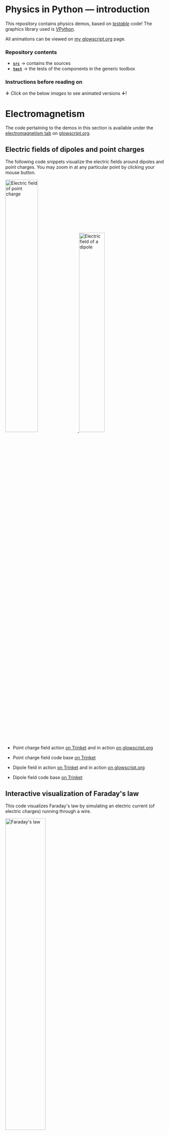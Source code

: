 # Physics in Python &mdash; introduction

This repository contains physics demos, based on 
[_testable_](https://medium.com/ns-techblog/tdd-or-how-i-learned-to-stop-worrying-and-love-writing-tests-ef7314470305) code! 
The graphics library used is [VPython](https://vpython.org/).

All animations can be viewed on [my glowscript.org](https://glowscript.org/#/user/zeger.hendrikse/) page.

### Repository contents

- [**`src`**](src) &rarr; contains the sources
- [**`test`**](test) &rarr; the tests of the components in the generic toolbox

### Instructions before reading on

**&darr;** _Click on_ the below _images_ to see animated versions **&darr;**!

# Electromagnetism

The code pertaining to the demos in this section is available under the 
[electromagnetism tab](https://glowscript.org/#/user/zeger.hendrikse/folder/Electromagnetism/)
on [glowscript.org](https://glowscript.org).

## Electric fields of dipoles and point charges

The following code snippets visualize the electric fields around dipoles and point charges. 
You may zoom in at any particular point by clicking your mouse button.

<a href="https://glowscript.org/#/user/zeger.hendrikse/folder/Electromagnetism/program/Pointchargefield">
  <img alt="Electric field of point charge" width="45%" height="45%" src="./src/demos/images/point_charge.png"/>
</a>
<a href="https://glowscript.org/#/user/zeger.hendrikse/folder/Electromagnetism/program/Electricdipolefield">
  <img alt="Electric field of a dipole" width="40%" height="40%" src="./src/demos/images/dipole_field.png"/>
</a>

- Point charge field action [on Trinket](https://zegerh-6085.trinket.io/sites/point_charge) and
  in action [on glowscript.org](https://glowscript.org/#/user/zeger.hendrikse/folder/Electromagnetism/program/Pointchargefield)
- Point charge field code base [on Trinket](https://trinket.io/glowscript/96da4eb68335)


- Dipole field in action [on Trinket](https://zegerh-6085.trinket.io/sites/dipole) and
  in action [on glowscript.org](https://glowscript.org/#/user/zeger.hendrikse/folder/Electromagnetism/program/Electricdipolefield)
- Dipole field code base [on Trinket](https://trinket.io/glowscript/a2b8b655fa07)

## Interactive visualization of Faraday's law

This code visualizes Faraday's law by simulating an electric current (of electric charges) running through a wire. 

<a href="https://glowscript.org/#/user/zeger.hendrikse/folder/Electromagnetism/program/Faradayslaw">
  <img alt="Faraday's law" width="50%" height="50%" src="./src/demos/images/faradays_law.png"/>
</a>

- Code in action [on Trinket](https://zegerh-6085.trinket.io/sites/faradays_law) and
  in action [on glowscript.org](https://glowscript.org/#/user/zeger.hendrikse/folder/Electromagnetism/program/Faradayslaw)
- Code base [on Trinket](https://trinket.io/library/trinkets/d3934e117c2e)

## Electron spinning around a charged ring

The following demos show the movement of an electron in two different electric fields. 

In the first case, an electron is spinning around a charged ring, as opposed to a point-like charged nucleus.
The charge that normally resides in the nucleus is evenly spread out across the ring.

In the second case, the path of an electron is visualized when traversing an electric field 
generated by the two plates of a charged capacitor.

<a href="https://glowscript.org/#/user/zeger.hendrikse/folder/Electromagnetism/program/Chargedring">
  <img alt="Electron spinning around charged ring" width="45%" height="45%" src="./src/demos/images/electron_and_charged_ring.png"/>
</a>
<a href="https://glowscript.org/#/user/zeger.hendrikse/folder/Electromagnetism/program/Movingcharge">
  <img alt="Particle in electric field" width="50%" height="54%" src="./src/demos/images/particle_in_electric_field.png"/>
</a>

- Charged ring in action [on Trinket](https://zegerh-6085.trinket.io/sites/electron_and_charged_ring) 
  and in action [on glowscript.org](https://glowscript.org/#/user/zeger.hendrikse/folder/Electromagnetism/program/Chargedring)
- Charged ring code base [on Trinket](https://trinket.io/library/trinkets/1983b9c1dc58)


- Charged plates in action [on Trinket](https://zegerh-6085.trinket.io/sites/moving_charge) 
  and in action [on glowscript.org](https://glowscript.org/#/user/zeger.hendrikse/folder/Electromagnetism/program/Chargedring)
- Charged plates code base [on Trinket](https://trinket.io/glowscript/db4616ccd73c)

## Charged disk and accompanying builder

Two rather simple demos that show the electric field around a disk. The builder allows a step-by-step
set-up of the disk by adding a charged ring at each mouse click.

<a href="https://glowscript.org/#/user/zeger.hendrikse/folder/Electromagnetism/program/Chargeddisk">
  <img alt="Charged disk" width="40%" height="40%" src="./src/demos/images/charged_disk.png"/>
</a>
<a href="https://glowscript.org/#/user/zeger.hendrikse/folder/Electromagnetism/program/Chargeddiskbuilder">
  <img alt="Charged disk builder" width="50%" height="50%" src="./src/demos/images/charged_disk_builder.png"/>
</a>

- Charged disk in action [on Trinket](https://zegerh-6085.trinket.io/sites/charged_disk) 
  and in action [on glowscript.org](https://glowscript.org/#/user/zeger.hendrikse/folder/Electromagnetism/program/Chargeddisk)
- Charged disk code base [on Trinket](https://trinket.io/library/trinkets/93fcb16edcea)


- Charged disk builder in action [on Trinket](https://zegerh-6085.trinket.io/sites/charged_disk_builder)
  and in action [on glowscript.org](https://glowscript.org/#/user/zeger.hendrikse/folder/Electromagnetism/program/Chargeddiskbuilder)
- Charged disk builder code base [on Trinket](https://trinket.io/library/trinkets/3456b49e462d)


## Visualizing [electromagnetic waves](https://trinket.io/library/trinkets/b8d62b38e852)

Both simulations below visualize the propagation of electromagnetic waves. In the first demo,
the waves are emitted from an antenna, in the second they are propagating through a vacuum.

<a href="https://glowscript.org/#/user/zeger.hendrikse/folder/Electromagnetism/program/Antenna">
  <img alt="Antenna" width="45%" height="45%" src="./src/demos/images/antenna.png"/>
</a>&nbsp;&nbsp;&nbsp;
<a href="https://glowscript.org/#/user/zeger.hendrikse/folder/Electromagnetism/program/Electromagneticwave">
  <img alt="Electromagnetic waves" width="50%" height="50%" src="./src/demos/images/electromagnetic_wave.png"/>
</a>

- Antenna in action [on Trinket](https://zegerh-6085.trinket.io/sites/antenna) 
  and in action [on glowscript.org](https://glowscript.org/#/user/zeger.hendrikse/folder/Electromagnetism/program/Antenna)
- Antenna code base [on Trinket](https://trinket.io/library/trinkets/32ca075649d6)


- Electromagnetic waves in action [on Trinket](https://zegerh-6085.trinket.io/sites/electromagnetic_wave)
  and in action [on glowscript.org](https://glowscript.org/#/user/zeger.hendrikse/folder/Electromagnetism/program/Electromagneticwave)
- Electromagnetic waves code [on Trinket](https://trinket.io/library/trinkets/b8d62b38e852)


# Special relativity &mdash; space-time visualizations and more

The code pertaining to the demos in this section is available under the 
[relativity tab](https://glowscript.org/#/user/zeger.hendrikse/folder/Relativity/)
on [glowscript.org](https://glowscript.org).

## Electric field of a relativistically moving proton

The code snippet below generates the electric field of a relativistically fast moving proton.

<a href="https://glowscript.org/#/user/zeger.hendrikse/folder/Relativity/program/Relativisticproton">
  <img alt="Relativistic proton" width="30%" height="30%" src="./src/demos/images/relativistic_proton.png"/>
</a>

- Code in action [on Trinket](https://zegerh-6085.trinket.io/sites/relativistic_proton) 
  and in action [on glowscript.org](https://glowscript.org/#/user/zeger.hendrikse/folder/Relativity/program/Relativisticproton)
- Code base [on Trinket](https://trinket.io/library/trinkets/2aaad6e82cc4)

## Galilean transformation of relative motions in Euclidean plane

Before diving into (special) relativity, let's first get acquainted with 
the so-called Galilean transformation.

<a href="https://glowscript.org/#/user/zeger.hendrikse/folder/Relativity/program/Glalileantransformation">
  <img alt="Galilean space-time" width="50%" height="50%" src="./src/demos/images/galilean_space_time.png"/>
</a>

- Code in action [on Trinket](https://zegerh-6085.trinket.io/sites/galileo_space_time) 
  and in action [on glowscript.org](https://glowscript.org/#/user/zeger.hendrikse/folder/Relativity/program/Glalileantransformation)
- Code base [on Trinket](https://trinket.io/library/trinkets/6499b8e78c27)

# Coming soon: Minkowski space-time

This is currently under construction

# Thermodynamics

The code pertaining to the demos in this section is available under the 
[thermodynamics tab](https://glowscript.org/#/user/zeger.hendrikse/folder/Thermodynamics/)
on [glowscript.org](https://glowscript.org).

## Visualizing a hard sphere gas model

This model represents a Boltzmann gas (consisting of hard spheres) in a box, where 
the velocity distribution of the colliding atoms eventually approaches the calculated 
theoretical velocity distribution.

<a href="https://glowscript.org/#/user/zeger.hendrikse/folder/Thermodynamics/program/Hardspheregas">
  <img alt="Hard sphere gas" width="50%" height="50%" src="./src/demos/images/hard_sphere_gas.png"/>
</a>

- Code in action [on Trinket](https://zegerh-6085.trinket.io/sites/hard_sphere_gas) 
  and in action [on glowscript.org](https://glowscript.org/#/user/zeger.hendrikse/folder/Thermodynamics/program/Hardspheregas)
- Code base [on Trinket](https://trinket.io/library/trinkets/554248a15bc4)

## Two-dimensional Ising spin model

This demo models the magnetization at various temperatures using a two-dimensional Ising spin lattice.

<a href="https://glowscript.org/#/user/zeger.hendrikse/folder/Thermodynamics/program/Isingspin">
  <img alt="Ising spin model" width="50%" height="50%" src="./src/demos/images/ising_spin_model.png"/>
</a>

- Code in action [on Trinket](https://zegerh-6085.trinket.io/sites/ising_spin_model) 
  and in action [on glowscript.org](https://glowscript.org/#/user/zeger.hendrikse/folder/Thermodynamics/program/Isingspin)
- Code base [on Trinket](https://trinket.io/library/trinkets/07404ee90b64)

# Astrophysics

The code pertaining to the demos in this section is available under the 
[astrophysics tab](https://glowscript.org/#/user/zeger.hendrikse/folder/Astrophysics/)
on [glowscript.org](https://glowscript.org).


##  Kepler's law of equal areas

A dynamic visualization of Kepler's laws.

<a href="https://glowscript.org/#/user/zeger.hendrikse/folder/Astrophysics/program/Keplerslaw">
  <img alt="Kepler's laws" width="50%" height="50%" src="./src/demos/images/keplers_law.png"/>
</a>

- Code in action [on Trinket](https://zegerh-6085.trinket.io/sites/keplers_law) 
  and in action [on glowscript.org](https://glowscript.org/#/user/zeger.hendrikse/folder/Astrophysics/program/Keplerslaw)
- Code base [on Trinket](https://trinket.io/library/trinkets/11c6cd8b5622)


## Daylight variations &mdash; sun-earth-moon model

A not accurate to scale sun-earth-moon model, but very detailed and instructive nonetheless! It shows the per day
incoming energy from the sun (at a given latitude), as well as the variations in the length of
the days per season. By clicking on the sun or earth, the camera perspective can be changed as well!

<a href="https://glowscript.org/#/user/zeger.hendrikse/folder/Astrophysics/program/Daylightvariations">
  <img alt="Daylight variations" width="40%" height="40%" src="./src/demos/images/daylight_variations.png"/>
</a>

- Code in action [on Trinket](https://zegerh-6085.trinket.io/sites/daylight_variations) 
  and in action [on glowscript.org](https://glowscript.org/#/user/zeger.hendrikse/folder/Astrophysics/program/Daylightvariations)
- Code base [on Trinket](https://trinket.io/library/trinkets/d218d43e551a)

# Kinematics

The code pertaining to the demos in this section is available under the 
[kinematics tab](https://glowscript.org/#/user/zeger.hendrikse/folder/Kinematics/)
on [glowscript.org](https://glowscript.org).

## Simple Harmonic oscillator

The following two scripts visualize harmonic oscillations caused by beads connected by springs.
A simple harmonic oscillator is shown by letting two balls vibrate on a spring.

&nbsp;&nbsp;&nbsp;&nbsp;&nbsp;&nbsp;&nbsp;&nbsp;&nbsp;&nbsp;&nbsp;&nbsp;&nbsp;&nbsp;&nbsp;&nbsp;&nbsp;
<a href="https://glowscript.org/#/user/zeger.hendrikse/folder/Kinematics/program/Harmonicoscillator">
  <img alt="Harmonic oscillator" width="20%" height="20%" src="./src/demos/images/harmonic_oscillator.png"/>
</a>


An N-body coupled harmonic oscillator lets you play around with an arbitrary 
number of vibrating beads coupled on both sides by springs!

<a href="https://glowscript.org/#/user/zeger.hendrikse/folder/Kinematics/program/N-bodycoupledoscillator">
  <img alt="N-body coupled oscillator" width="60%" height="60%" src="./src/demos/images/n_body_coupled_oscillator.png"/>
</a>

- Simple harmonic oscillator code in action [on Trinket](https://zegerh-6085.trinket.io/sites/harmonic_oscillator) 
  and in action [on glowscript.org](https://glowscript.org/#/user/zeger.hendrikse/folder/Kinematics/program/Harmonicoscillator)
- Simple harmonic oscillator code base [on Trinket](https://trinket.io/library/trinkets/e80e37600b06)


- N-body coupled oscillator code in action [on Trinket](https://zegerh-6085.trinket.io/sites/n_body_coupled_oscillator) 
  and in action [on glowscript.org](https://glowscript.org/#/user/zeger.hendrikse/folder/Kinematics/program/N-bodycoupledoscillator)
- N-body coupled oscillator code base [on Trinket](https://trinket.io/glowscript/5a852a2b7570)

## [Ball on sliding ramp](https://trinket.io/library/trinkets/0731c4e734f8) and [Ball hitting block](https://trinket.io/library/trinkets/0e414ca766d1)

<a href="https://zegerh-6085.trinket.io/sites/ball_on_sliding_ramp">
  <img alt="Ball on sliding ramp" width="48%" height="48%" src="./src/demos/images/ball_on_sliding_ramp.png"/>
</a> &nbsp;&nbsp;&nbsp;&nbsp;&nbsp;
<a href="https://zegerh-6085.trinket.io/sites/block_rotation">
  <img alt="Block rotation" width="42%" height="42%" src="./src/demos/images/block_rotation.png"/>
</a>

## [Doppler effect](https://trinket.io/library/trinkets/9d869c1167ec)

<a href="https://zegerh-6085.trinket.io/sites/doppler_effect">
  <img alt="Doppler effect" width="50%" height="50%" src="./src/demos/images/doppler_effect.png"/>
</a>

## [Newton&apos;s pendulum](https://trinket.io/glowscript/1b74de8aeee8)

<a href="https://zegerh-6085.trinket.io/sites/newtons_pendulum">
  <img alt="Newton's pendulum" width="50%" height="50%" src="./src/demos/images/newtons_pendulum.png"/>
</a>

## [Floating block](https://trinket.io/library/trinkets/94ed363f8b25)
<a href="https://zegerh-6085.trinket.io/sites/floating_block">
  <img alt="Floating block" width="50%" height="50%" src="./src/demos/images/floating_block.png"/>
</a>

# Glowscript demos from [Dot Physics](https://www.youtube.com/channel/UCVxIDFY01y4n_c2lK1TB-KA)

These demos are _refactored versions_ of the originals, found 
by the followling hyperlinks below. I have tried to make the
original code more object-oriented and make it [reveal its intent](https://martinfowler.com/bliki/BeckDesignRules.html).

## Water Sprinkler

<a href="https://zegerh-6085.trinket.io/sites/sprinkler">
  <img alt="Water sprinkler" width="50%" height="50%" src="https://rhettallain.com/wp-content/uploads/2019/11/sprinkler1.gif"/>
</a>

- See [my code in action](https://trinket.io/glowscript/3ec01917098d) on Trinket
- Based on the original [water sprinkler](https://rhettallain.com/2019/11/12/modeling-a-spinning-sprinkler/) blog post and the code presented therein

## Elastic collision

- See [my code in action](https://trinket.io/glowscript/d7600bd4705a) on Trinket
- Based on the original [elastic collision](https://www.youtube.com/watch?v=g_p-5YfUSnw&t=11s) video and the code presented therein

## Chain falling from table

- See [my code in action](https://trinket.io/glowscript/c3e556761469) on Trinket
- Based on the original [chain falling from table](https://www.youtube.com/watch?v=vXp1hW_t-bo) video and the code presented therein

## Ball falling on spring

- See [my code in action](https://trinket.io/glowscript/92ffad53ab4d) on Trinket
- Based on the original [ball falling on spring](https://www.youtube.com/watch?v=ExxDuRTIe0E) video and the code presented therein

## Three-body problem

- See [my code in action](https://trinket.io/glowscript/42acc05540ae) on Trinket
- Based on the original [three-body problem](https://www.youtube.com/watch?v=Ye2wIV8-SB8) video and the code presented therein

## Earth-moon orbit

- See [my code in action](https://trinket.io/glowscript/42acc05540ae) on Trinket
- Based on the original [earth-moon system](https://www.youtube.com/watch?v=2BisyQhNBFM) video and the code presented therein

## Slinky drop

<a href="https://zegerh-6085.trinket.io/sites/slinkydrop">
  <img alt="Slinky drop" width="50%" height="50%" src="./src/demos/images/slinky_drop.png"/>
</a>

- See [my code in action](https://trinket.io/library/trinkets/9c6757b113dc) on Trinket
- Based on the original [slinky drop](https://rhettallain.com/2019/02/06/modeling-a-falling-slinky/) blog post and [the code presented therein](https://trinket.io/glowscript/e5f14ebee1)

# Fun stuff with [VPython](https://vpython.org/) 

## [Rubik's cube](https://trinket.io/library/trinkets/00eb13fbcd14) and  [Turtle graphics robot](https://trinket.io/library/trinkets/31a188264ef1)

<a href="https://zegerh-6085.trinket.io/sites/rubiks_cube">
  <img alt="Rubiks cube" width="45%" height="50%" src="./src/demos/images/rubiks_cube.png"/>
</a>&nbsp;&nbsp;&nbsp;&nbsp;&nbsp;
<a href="https://zegerh-6085.trinket.io/sites/vturtle">
  <img alt="Robot for turtle graphics" width="45%" height="50%" src="./src/demos/images/robot.png"/>
</a>

# Acknowledgements

- [Ruth Chabay and Bruce Sherwood](https://www.aapt.org/aboutaapt/Chabay_Sherwood_2014-Halliday-Resnick-Award.cfm)
- [Rhett Allain](https://en.wikipedia.org/wiki/Rhett_Allain)
- [Rob Salgado](https://www.linkedin.com/in/robertobsalgado)

# References

- [MyScript](https://webdemo.myscript.com/): enter text, equations, or diagrams by hand, and effortlessly convert 
  it to MathML, LaTeX, etc.!

- Just for fun: [online electric circuit construction kit](https://phet.colorado.edu/sims/html/circuit-construction-kit-ac/latest/circuit-construction-kit-ac_all.html).
Make sure to check it out, it simply is brilliant.

- [Manim](https://github.com/3b1b/manim), an animation engine for explanatory math videos

## Other VPython resources

- [Physics through Glowscript - An introductory course](https://bphilhour.trinket.io/physics-through-glowscript-an-introductory-course), an excellent tutorial!

- [3D Modeling with VPython](https://rsehosting.reading.ac.uk/courses/py3d-basic/)

- [VPython Applications for Teaching Physics](https://www.visualrelativity.com/vpython/)

- [Programs by Bob Salgado](https://www.glowscript.org/#/user/Rob_Salgado/folder/My_Programs/)

- [VPython Docs](https://www.beautifulmathuncensored.de/static/GlowScript/VPythonDocs/)

- [Glowscript documentation](https://www.glowscript.org/docs/VPythonDocs/index.html)

- [VPython lecture demos](https://lectdemo.github.io/virtual/index.html) (based on deprecated (V)Python versions)
